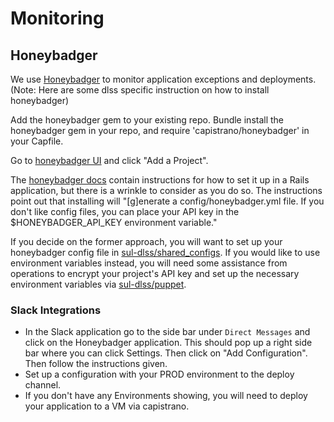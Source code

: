# Monitoring

## Honeybadger
We use [Honeybadger](https://www.honeybadger.io/) to monitor application exceptions and deployments. (Note: Here are some dlss specific instruction on how to install honeybadger)

Add the honeybadger gem to your existing repo. Bundle install the honeybadger gem in your repo, and require 'capistrano/honeybadger' in your Capfile. 

Go to [honeybadger UI](https://app.honeybadger.io/projects) and click "Add a Project".

The [honeybadger docs](https://docs.honeybadger.io/ruby/integration-guides/rails-exception-tracking.html) contain instructions for how to set it up in a Rails application, but there is a wrinkle to consider as you do so. The instructions point out that installing will "[g]enerate a config/honeybadger.yml file. If you don't like config files, you can place your API key in the $HONEYBADGER_API_KEY environment variable."

If you decide on the former approach, you will want to set up your honeybadger config file in [sul-dlss/shared_configs](https://github.com/sul-dlss/shared_configs). If you would like to use environment variables instead, you will need some assistance from operations to encrypt your project's API key and set up the necessary environment variables via [sul-dlss/puppet](https://github.com/sul-dlss/puppet).

### Slack Integrations

- In the Slack application go to the side bar under `Direct Messages` and click on the Honeybadger application. This should pop up a right side bar where you can click Settings. Then click on "Add Configuration". Then follow the instructions given.
- Set up a configuration with your PROD environment to the deploy channel.
- If you don't have any Environments showing, you will need to deploy your application to a VM via capistrano.
